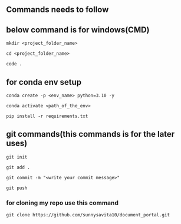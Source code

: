 ## Commands needs to follow

## below command is for windows(CMD)

```
mkdir <project_folder_name>
```

```
cd <project_folder_name>
```

```
code .
```

## for conda env setup

```
conda create -p <env_name> python=3.10 -y
```

```
conda activate <path_of_the_env>
```

```
pip install -r requirements.txt
```

## git commands(this commands is for the later uses)

```
git init
```

```
git add .
```

```
git commit -m "<write your commit message>"
```

```
git push
```
### for cloning my repo use this command

```
git clone https://github.com/sunnysavita10/document_portal.git
```